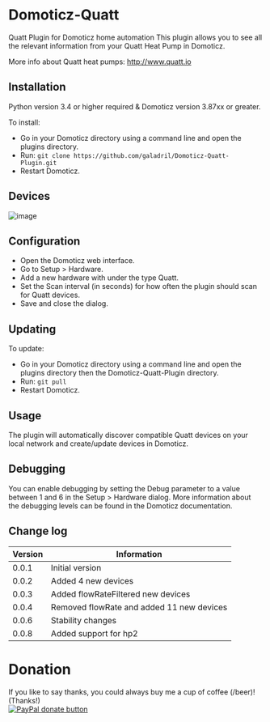 
# Domoticz-Quatt

Quatt Plugin for Domoticz home automation
This plugin allows you to see all the relevant information from your Quatt Heat Pump in Domoticz.

More info about Quatt heat pumps:
http://www.quatt.io


## Installation

Python version 3.4 or higher required & Domoticz version 3.87xx or greater.

To install:
* Go in your Domoticz directory using a command line and open the plugins directory.
* Run: ```git clone https://github.com/galadril/Domoticz-Quatt-Plugin.git```
* Restart Domoticz.

## Devices

![image](https://github.com/galadril/Domoticz-Quatt-Plugin/assets/14561640/af425b0c-86d8-41f5-8eeb-795a2a2bb0ff)


## Configuration

* Open the Domoticz web interface.
* Go to Setup > Hardware.
* Add a new hardware with under the type Quatt.
* Set the Scan interval (in seconds) for how often the plugin should scan for Quatt devices.
* Save and close the dialog.


## Updating

To update:
* Go in your Domoticz directory using a command line and open the plugins directory then the Domoticz-Quatt-Plugin directory.
* Run: ```git pull```
* Restart Domoticz.


## Usage

The plugin will automatically discover compatible Quatt devices on your local network and create/update devices in Domoticz. 


## Debugging

You can enable debugging by setting the Debug parameter to a value between 1 and 6 in the Setup > Hardware dialog. More information about the debugging levels can be found in the Domoticz documentation.


## Change log

| Version | Information |
| ----- | ---------- |
| 0.0.1 | Initial version |
| 0.0.2 | Added 4 new devices |
| 0.0.3 | Added flowRateFiltered new devices |
| 0.0.4 | Removed flowRate and added 11 new devices |
| 0.0.6 | Stability changes |
| 0.0.8 | Added support for hp2 |


# Donation

If you like to say thanks, you could always buy me a cup of coffee (/beer)!   
(Thanks!)  
[![PayPal donate button](https://img.shields.io/badge/paypal-donate-yellow.svg)](https://www.paypal.me/markheinis)
